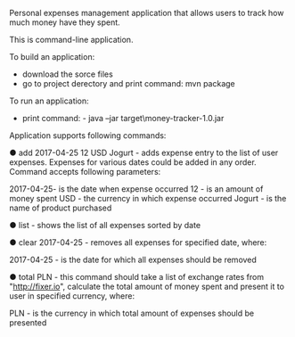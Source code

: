 Personal expenses management application that allows users to 
track how much money have they spent.

This is command-line application.

To build an application: 
- download the sorce files
- go to project derectory and print command: mvn package

To run an application:
- print command: - java –jar target\money-tracker-1.0.jar

Application supports following commands: 

● add 2017-04-25 12 USD Jogurt  - adds expense entry to the list 
of user expenses. Expenses for various dates could be added in 
any order. Command accepts following parameters: 
 
2017-04-25- is the date when expense occurred 
12 - is an amount of money spent 
USD - the currency in which expense occurred 
Jogurt  - is the name of product purchased 
 
● list - shows the list of all expenses sorted by date 
 
● clear 2017-04-25 - removes all expenses for specified date, 
where: 
 
2017-04-25 - is the date for which all expenses should be 
removed 
 
● total PLN - this command should take a list of exchange rates 
from "http://fixer.io", calculate the total amount of money spent and 
present it to user in specified currency, where: 
 
PLN - is the currency in which total amount of expenses should 
be presented 
